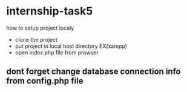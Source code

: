 # internship-task5

how to setup project localy

* clone the project 
* put project in local host directory EX(xampp)
* open index.php file from prowser

## dont forget change database connection info from config.php file
